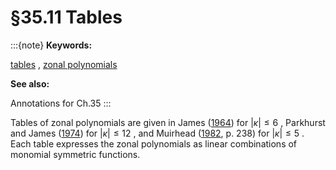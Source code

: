 # §35.11 Tables

:::{note}
**Keywords:**

[tables](http://dlmf.nist.gov/search/search?q=tables) , [zonal polynomials](http://dlmf.nist.gov/search/search?q=zonal%20polynomials)

**See also:**

Annotations for Ch.35
:::

Tables of zonal polynomials are given in James ([1964](./bib/J.html#bib1161 "Distributions of matrix variates and latent roots derived from normal samples")) for $|\kappa|\leq 6$ , Parkhurst and James ([1974](./bib/P.html#bib1849 "Zonal Polynomials of Order 1 Through 12")) for $|\kappa|\leq 12$ , and Muirhead ([1982](./bib/M.html#bib1667 "Aspects of Multivariate Statistical Theory"), p. 238) for $|\kappa|\leq 5$ . Each table expresses the zonal polynomials as linear combinations of monomial symmetric functions.
